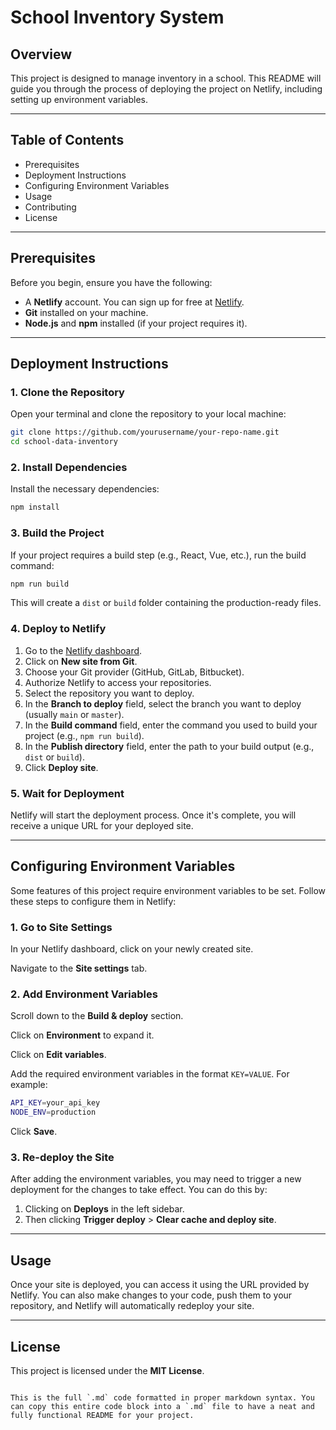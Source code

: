 # School Inventory System

## Overview

This project is designed to manage inventory in a school. This README will guide you through the process of deploying the project on Netlify, including setting up environment variables.

---

## Table of Contents

- Prerequisites
- Deployment Instructions
- Configuring Environment Variables
- Usage
- Contributing
- License

---

## Prerequisites

Before you begin, ensure you have the following:

- A **Netlify** account. You can sign up for free at [Netlify](https://www.netlify.com).
- **Git** installed on your machine.
- **Node.js** and **npm** installed (if your project requires it).

---

## Deployment Instructions

### 1. Clone the Repository

Open your terminal and clone the repository to your local machine:

```bash
git clone https://github.com/yourusername/your-repo-name.git
cd school-data-inventory
```

### 2. Install Dependencies

Install the necessary dependencies:

```bash
npm install
```

### 3. Build the Project

If your project requires a build step (e.g., React, Vue, etc.), run the build command:

```bash
npm run build
```

This will create a `dist` or `build` folder containing the production-ready files.

### 4. Deploy to Netlify

1. Go to the [Netlify dashboard](https://app.netlify.com).
2. Click on **New site from Git**.
3. Choose your Git provider (GitHub, GitLab, Bitbucket).
4. Authorize Netlify to access your repositories.
5. Select the repository you want to deploy.
6. In the **Branch to deploy** field, select the branch you want to deploy (usually `main` or `master`).
7. In the **Build command** field, enter the command you used to build your project (e.g., `npm run build`).
8. In the **Publish directory** field, enter the path to your build output (e.g., `dist` or `build`).
9. Click **Deploy site**.

### 5. Wait for Deployment

Netlify will start the deployment process. Once it's complete, you will receive a unique URL for your deployed site.

---

## Configuring Environment Variables

Some features of this project require environment variables to be set. Follow these steps to configure them in Netlify:

### 1. Go to Site Settings

In your Netlify dashboard, click on your newly created site.

Navigate to the **Site settings** tab.

### 2. Add Environment Variables

Scroll down to the **Build & deploy** section.

Click on **Environment** to expand it.

Click on **Edit variables**.

Add the required environment variables in the format `KEY=VALUE`. For example:

```bash
API_KEY=your_api_key
NODE_ENV=production
```

Click **Save**.

### 3. Re-deploy the Site

After adding the environment variables, you may need to trigger a new deployment for the changes to take effect. You can do this by:

1. Clicking on **Deploys** in the left sidebar.
2. Then clicking **Trigger deploy** > **Clear cache and deploy site**.

---

## Usage

Once your site is deployed, you can access it using the URL provided by Netlify. You can also make changes to your code, push them to your repository, and Netlify will automatically redeploy your site.

---

## License

This project is licensed under the **MIT License**.
```

This is the full `.md` code formatted in proper markdown syntax. You can copy this entire code block into a `.md` file to have a neat and fully functional README for your project.
